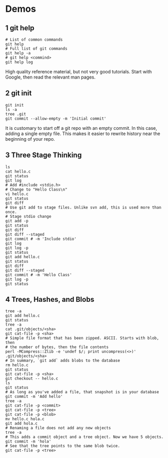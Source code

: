 Demos
=====


1 git help
----------

    # List of common commands
    git help
    # Full list of git commands
    git help -a
    # git help <commind>
    git help log

High quality reference material, but not very good tutorials. Start with
Google, then read the relevant man pages.


2 git init
----------

    git init
    ls -a
    tree .git
    git commit --allow-empty -m 'Initial commit'

It is customary to start off a git repo with an empty commit. In this case,
adding a single empty file. This makes it easier to rewrite history near the
beginning of your repo.


3 Three Stage Thinking
----------------------

    ls
    cat hello.c
    git status
    git log
    # Add #include <stdio.h>
    # Change to "Hello Class\n"
    vi hello.c
    git status
    git diff
    # Use git add to stage files. Unlike svn add, this is used more than once.
    # Stage stdio change
    git add -p
    git status
    git diff
    git diff --staged
    git commit # -m 'Include stdio'
    git log
    git log -p
    git status
    git add hello.c
    git status
    git diff
    git diff --staged
    git commit # -m 'Hello Class'
    git log -p
    git status


4 Trees, Hashes, and Blobs
--------------------------

    tree -a
    git add hello.c
    git status
    tree -a
    cat .git/objects/<sha>
    git cat-file -p <sha>
    # Simple file format that has been zipped. ASCII. Starts with blob, then
    # the number of bytes, then the file contents
    perl -MCompress::Zlib -e 'undef $/; print uncompress(<>)' .git/objects/<sha>
    # In summary, `git add` adds blobs to the database
    rm hello.c
    git status
    git cat-file -p <sha>
    git checkout -- hello.c
    ls
    git status
    # As long as you've added a file, that snapshot is in your database
    git commit -m 'Add hello'
    tree -a
    git cat-file -p <commit>
    git cat-file -p <tree>
    git cat-file -p <blob>
    mv hello.c hola.c
    git add hola.c
    # Renaming a file does not add any new objects
    tree -a
    # This adds a commit object and a tree object. Now we have 5 objects.
    git commit -m 'hola'
    # See that the tree points to the same blob twice.
    git cat-file -p <tree>
